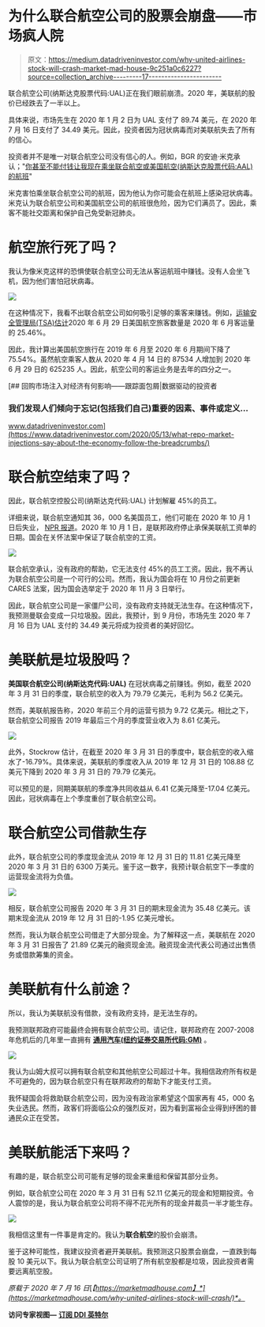 # 为什么联合航空公司的股票会崩盘——市场疯人院

> 原文：<https://medium.datadriveninvestor.com/why-united-airlines-stock-will-crash-market-mad-house-9c251a0c6227?source=collection_archive---------17----------------------->

联合航空公司(纳斯达克股票代码:UAL)正在我们眼前崩溃。2020 年，美联航的股价已经跌去了一半以上。

具体来说，市场先生在 2020 年 1 月 2 日为 UAL 支付了 89.74 美元，在 2020 年 7 月 16 日支付了 34.49 美元。因此，投资者因为冠状病毒而对美联航失去了所有的信心。

投资者并不是唯一对联合航空公司没有信心的人。例如，BGR 的安迪·米克承认；"[你甚至不能付钱让我现在乘坐联合航空或美国航空(纳斯达克股票代码:AAL)的航班](https://bgr.com/2020/07/11/american-airlines-new-study-middle-seat-coronavirus-risk/)"

米克害怕乘坐联合航空公司的航班，因为他认为你可能会在航班上感染冠状病毒。米克认为联合航空公司和美国航空公司的航班很危险，因为它们满员了。因此，乘客不能社交距离和保护自己免受新冠肺炎。

# 航空旅行死了吗？

我认为像米克这样的恐惧使联合航空公司无法从客运航班中赚钱。没有人会坐飞机，因为他们害怕冠状病毒。

![](img/b5d12f9ed364a2997514d99ebbc0a33e.png)

在这种情况下，我看不出联合航空公司如何吸引足够的乘客来赚钱。例如，[运输安全管理局(TSA)估计](https://www.paddleyourownkanoo.com/2020/06/30/u-s-air-passenger-numbers-surpass-25-of-pre-covid-levels-for-first-time-since-late-march/)2020 年 6 月 29 日美国航空旅客数量是 2020 年 6 月客运量的 25.46%。

因此，我计算出美国航空旅行在 2019 年 6 月至 2020 年 6 月期间下降了 75.54%。虽然航空乘客人数从 2020 年 4 月 14 日的 87534 人增加到 2020 年 6 月 29 日的 625235 人。因此，航空公司的客运业务是去年的四分之一。

[](https://www.datadriveninvestor.com/2020/05/13/what-repo-market-injections-say-about-the-economy-follow-the-breadcrumbs/) [## 回购市场注入对经济有何影响——跟踪面包屑|数据驱动的投资者

### 我们发现人们倾向于忘记(包括我们自己)重要的因素、事件或定义…

www.datadriveninvestor.com](https://www.datadriveninvestor.com/2020/05/13/what-repo-market-injections-say-about-the-economy-follow-the-breadcrumbs/) 

# 联合航空结束了吗？

因此，联合航空控股公司(纳斯达克代码:UAL) 计划解雇 45%的员工。

详细来说，联合航空通知其 36，000 名美国员工，他们可能在 2020 年 10 月 1 日后失业， [NPR 报道](https://www.npr.org/sections/coronavirus-live-updates/2020/07/08/889112759/united-airlines-tells-36-000-employees-they-might-lose-their-jobs)。2020 年 10 月 1 日，是联邦政府停止承保美联航工资单的日期。国会在关怀法案中保证了联合航空的工资。

![](img/636ab2c946dd2ffaec717ffa20283145.png)

联合航空承认，没有政府的帮助，它无法支付 45%的员工工资。因此，我不再认为联合航空公司是一个可行的公司。然而，我认为国会将在 10 月份之前更新 CARES 法案，因为国会选举定于 2020 年 11 月 3 日举行。

因此，联合航空公司是一家僵尸公司，没有政府支持就无法生存。在这种情况下，我预测曼联会变成一只垃圾股。因此，我预计，到 9 月份，市场先生 2020 年 7 月 16 日为 UAL 支付的 34.49 美元将成为投资者的美好回忆。

# 美联航是垃圾股吗？

**美国联合航空公司(纳斯达克代码:UAL)** 在冠状病毒之前赚钱。例如，截至 2020 年 3 月 31 日的季度，联合航空的收入为 79.79 亿美元，毛利为 56.2 亿美元。

然而，美联航报告称，2020 年前三个月的运营亏损为 9.72 亿美元。相比之下，联合航空公司报告 2019 年最后三个月的季度营业收入为 8.61 亿美元。

![](img/b6f0bb3acb3a894671ef14ff886fe6d8.png)

此外，Stockrow 估计，在截至 2020 年 3 月 31 日的季度中，联合航空的收入缩水了-16.79%。具体来说，美联航的季度收入从 2019 年 12 月 31 日的 108.88 亿美元下降到 2020 年 3 月 31 日的 79.79 亿美元。

可以预见的是，同期美联航的季度净共同收益从 6.41 亿美元降至-17.04 亿美元。因此，冠状病毒在上个季度重创了联合航空公司。

# 联合航空公司借款生存

此外，联合航空公司的季度现金流从 2019 年 12 月 31 日的 11.81 亿美元降至 2020 年 3 月 31 日的 6300 万美元。鉴于这一数字，我预计联合航空下一季度的运营现金流将为负值。

![](img/e52d7cfa91a06578e13260c1003676c1.png)

相反，联合航空公司报告 2020 年 3 月 31 日的期末现金流为 35.48 亿美元。该期末现金流从 2019 年 12 月 31 日的-1.95 亿美元增长。

然而，我认为联合航空公司借走了大部分现金。为了解释这一点，美联航在 2020 年 3 月 31 日报告了 21.89 亿美元的融资现金流。融资现金流代表公司通过出售债务或借款筹集的资金。

# 美联航有什么前途？

所以，我认为美联航没有借款，没有政府支持，是无法生存的。

我预测联邦政府可能最终会拥有联合航空公司。请记住，联邦政府在 2007-2008 年危机后的几年里一直拥有 [**通用汽车(纽约证券交易所代码:GM)**](https://marketmadhouse.com/why-united-airlines-stock-will-crash/#:~:text=U.S.%20taxpayers%20no%20longer%20own,GM%20bailout%20is%20%2410.5%20billion.) 。

![](img/5c732ca91136af42569b147333c391db.png)

我认为山姆大叔可以拥有联合航空和其他航空公司超过十年。我相信政府所有权是不可避免的，因为联合航空只有在联邦政府的帮助下才能支付工资。

我怀疑国会将救助联合航空公司，因为没有政治家希望这个国家再有 45，000 名失业选民。然而，政客们将面临公众的强烈反对，因为看到富裕企业得到纾困的普通民众正在受苦。

# 美联航能活下来吗？

有趣的是，联合航空公司可能有足够的现金来重组和保留其部分业务。

例如，联合航空公司在 2020 年 3 月 31 日有 52.11 亿美元的现金和短期投资。令人震惊的是，我认为联合航空公司将不得不花光所有的现金并裁员一半才能生存。

![](img/47bee0b9d14869da123bf9d71d86a15e.png)

我相信这里有一件事是肯定的。我认为**联合航空**的股价会崩溃。

鉴于这种可能性，我建议投资者避开美联航。我预测这只股票会崩盘，一直跌到每股 10 美元以下。我认为联合航空公司证明了所有航空股都是垃圾，因此投资者需要远离航空股。

*原载于 2020 年 7 月 16 日*[*【https://marketmadhouse.com】*](https://marketmadhouse.com/why-united-airlines-stock-will-crash/)*。*

**访问专家视图—** [**订阅 DDI 英特尔**](https://datadriveninvestor.com/ddi-intel)
